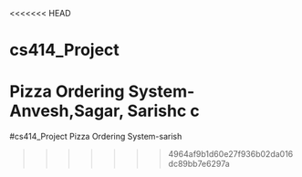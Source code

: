 <<<<<<< HEAD
# cs414_Project
Pizza Ordering System- Anvesh,Sagar, Sarishc c
=======
#cs414_Project
Pizza Ordering System-sarish
>>>>>>> 4964af9b1d60e27f936b02da016dc89bb7e6297a
